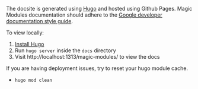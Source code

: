 The docsite is generated using [Hugo](https://gohugo.io/) and hosted using Github Pages. Magic Modules documentation should adhere to the [Google developer documentation style guide](https://developers.google.com/style/).

To view locally:

1. [Install Hugo](https://gohugo.io/installation/)
2. Run `hugo server` inside the `docs` directory
3. Visit http://localhost:1313/magic-modules/ to view the docs


If you are having deployment issues, try to reset your hugo module cache.
* `hugo mod clean`